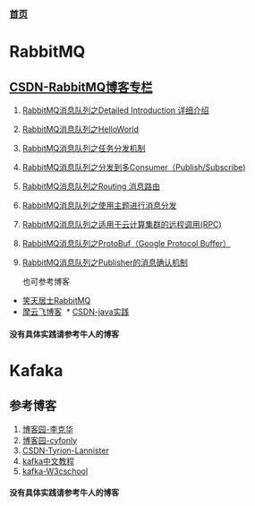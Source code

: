 ### [首页](https://github.com/Letitmiss/JMS/blob/master/README.md)

# RabbitMQ

## [CSDN-RabbitMQ博客专栏](http://blog.csdn.net/column/details/rabbitmq.html)
1. [RabbitMQ消息队列之Detailed Introduction 详细介绍](http://blog.csdn.net/anzhsoft/article/details/19563091)
2. [RabbitMQ消息队列之HelloWorld](http://blog.csdn.net/anzhsoft/article/details/19570187)
3. [RabbitMQ消息队列之任务分发机制](http://blog.csdn.net/anzhsoft/article/details/19607841)
4. [RabbitMQ消息队列之分发到多Consumer（Publish/Subscribe)](http://blog.csdn.net/anzhsoft/article/details/19617305)
5. [RabbitMQ消息队列之Routing 消息路由](http://blog.csdn.net/anzhsoft/article/details/19630147)
6. [RabbitMQ消息队列之使用主题进行消息分发](http://blog.csdn.net/anzhsoft/article/details/19633079)
7. [RabbitMQ消息队列之适用于云计算集群的远程调用(RPC)](http://blog.csdn.net/anzhsoft/article/details/19633107)
8. [RabbitMQ消息队列之ProtoBuf（Google Protocol Buffer）](http://blog.csdn.net/anzhsoft/article/details/19771671)
9. [RabbitMQ消息队列之Publisher的消息确认机制](http://blog.csdn.net/anzhsoft/article/details/21603479)

    也可参考博客
  * [笑天居士RabbitMQ](http://blog.csdn.net/jiao_fuyou/article/details/21592441)
  * [摩云飞博客](https://my.oschina.net/moooofly/blog?&search=rabbitmq)
  * [CSDN-java实践](http://blog.csdn.net/lmj623565791/article/category/2386657)


#### 没有具体实践请参考牛人的博客



# Kafaka

## 参考博客 
 
 1. [博客园-李克华](http://www.cnblogs.com/likehua/p/3999538.html)
 2. [博客园-cyfonly](http://www.cnblogs.com/cyfonly/p/5954614.html)
 3. [CSDN-Tyrion-Lannister](http://blog.csdn.net/hmsiwtv/article/details/46960053)
 4. [kafka中文教程](http://orchome.com/kafka/index)
 5. [kafka-W3cschool](https://www.w3cschool.cn/apache_kafka/apache_kafka_quick_guide.html)
 
 #### 没有具体实践请参考牛人的博客

